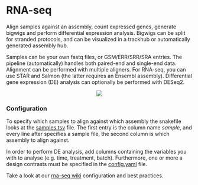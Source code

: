 # RNA-seq
Align samples against an assembly, count expressed genes, generate bigwigs and perform differential expression analysis. 
Bigwigs can be split for stranded protocols, and can be visualized in a trackhub or automatically generated assembly hub.  

Samples can be your own fastq files, or GSM/ERR/SRR/SRA entries. The pipeline (automatically) handles both paired-end and single-end data.
Alignment can be performed with multiple aligners. For RNA-seq, you can use STAR and Salmon (the latter requires an Ensembl assembly).
Differential gene expression (DE) analysis can optionally be performed with DESeq2.

<p align="center">
    <img src="https://raw.githubusercontent.com/vanheeringen-lab/snakemake-workflows/master/dag/rna-seq.svg?sanitize=true">
</p>

### Configuration
To specify which samples to align against which assembly the snakefile looks at the [samples.tsv](https://github.com/vanheeringen-lab/snakemake-workflows/blob/master/workflows/rna_seq/samples.tsv) file. The first entry is the column name *sample*, and every line after specifies a sample file, the second column is which assembly to align against.

In order to perform DE analysis, add columns containing the variables you with to analyse (e.g. time, treatment, batch).
Furthermore, one or more a design contrasts must be specified in the [config.yaml](https://github.com/vanheeringen-lab/snakemake-workflows/blob/master/workflows/rna_seq/config.yaml) file.

Take a look at our [rna-seq wiki](https://github.com/vanheeringen-lab/snakemake-workflows/wiki/5.-RNA-seq) configuration and best practices.
